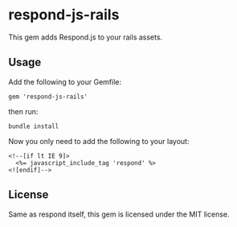 respond-js-rails
==================

This gem adds Respond.js to your rails assets.

Usage
-----

Add the following to your Gemfile:

    gem 'respond-js-rails'

then run:

    bundle install

Now you only need to add the following to your layout:

    <!--[if lt IE 9]>
      <%= javascript_include_tag 'respond' %>
    <![endif]-->

License
-------

Same as respond itself, this gem is licensed under the MIT license.
